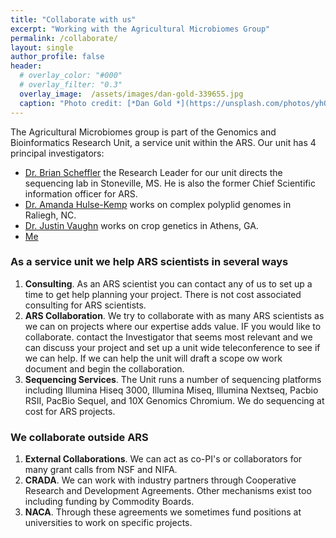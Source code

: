 ```yaml
---
title: "Collaborate with us"
excerpt: "Working with the Agricultural Microbiomes Group"
permalink: /collaborate/
layout: single
author_profile: false
header:
  # overlay_color: "#000"
  # overlay_filter: "0.3"
  overlay_image:  /assets/images/dan-gold-339655.jpg
  caption: "Photo credit: [*Dan Gold *](https://unsplash.com/photos/yhQhvK04QPc)"
---
```


The Agricultural Microbiomes group is part of the Genomics and Bioinformatics Research Unit, a service unit within the ARS. Our unit has 4 principal investigators:
* [Dr. Brian Scheffler](https://www.ars.usda.gov/southeast-area/stoneville-ms/genomics-and-bioinformatics-research/people/brian-scheffler/) the Research Leader for our unit directs the sequencing lab in Stoneville, MS. He is also the former Chief Scientific information officer for ARS.
* [Dr. Amanda Hulse-Kemp](https://www.ars.usda.gov/people-locations/person/?person-id=52597) works on complex polyplid genomes in Raliegh, NC.
* [Dr. Justin Vaughn](https://www.ars.usda.gov/people-locations/person/?person-id=52434) works on crop genetics in Athens, GA.
* [Me](https://www.ars.usda.gov/southeast-area/stoneville-ms/genomics-and-bioinformatics-research/people/adam-r-rivers-phd/)


### As a service unit we help ARS scientists in several ways

1. **Consulting**. As an ARS scientist you can contact any of us to set up a time to get help planning your project. There is not cost associated consulting for ARS scientists.
2. **ARS Collaboration**. We try to collaborate with as many ARS scientists as we can on projects where our expertise adds value. IF you would like to collaborate. contact the Investigator that seems most relevant and we can discuss your project and set up a unit wide teleconference to see if we can help. If we can help the unit will draft a scope ow work document and begin the collaboration.
3. **Sequencing Services**. The Unit runs a number of sequencing platforms including Illumina Hiseq 3000, Illumina Miseq, Illumina Nextseq, Pacbio RSII,  PacBio Sequel, and 10X Genomics Chromium. We do sequencing at cost for ARS projects.

### We collaborate outside ARS

1. **External Collaborations**. We can act as co-PI's or collaborators for many grant calls from NSF and NIFA.
2. **CRADA**. We can work with industry partners through Cooperative Research and Development Agreements. Other mechanisms exist too including funding by Commodity Boards.
3. **NACA**. Through these agreements we sometimes fund positions at universities to work on specific projects.
